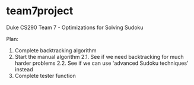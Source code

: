 # team7project
Duke CS290 Team 7 - Optimizations for Solving Sudoku


Plan:
1. Complete backtracking algorithm
2. Start the manual algorithm
  2.1. See if we need backtracking for much harder problems
  2.2. See if we can use 'advanced Sudoku techniques' instead
3. Complete tester function
